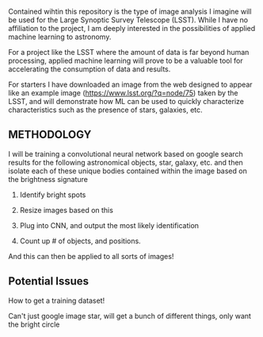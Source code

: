 Contained wihtin this repository is the type of image analysis I imagine will be used for the Large Synoptic Survey Telescope (LSST). While I have no affiliation to the project, I am deeply interested in the possibilities of applied machine learning to astronomy. 

For a project like the LSST where the amount of data is far beyond human processing, applied machine learning will prove to be a valuable tool for accelerating the consumption of data and results. 


For starters I have downloaded an image from the web designed to appear like an example image (https://www.lsst.org/?q=node/75) taken by the LSST, and will demonstrate how ML can be used to quickly characterize characteristics such as the presence of stars, galaxies, etc. 



METHODOLOGY
-----------


I will be training a convolutional neural network based on google search results for the following astronomical objects, star, galaxy, etc. and then isolate each of these unique bodies contained within the image based on the brightness signature 


1. Identify bright spots

2. Resize images based on this

3. Plug into CNN, and output the most likely identification

4. Count up # of objects, and positions. 

And this can then be applied to all sorts of images!



Potential Issues
----------------


How to get a training dataset! 

Can't just google image star, will get a bunch of different things, only want the bright circle
